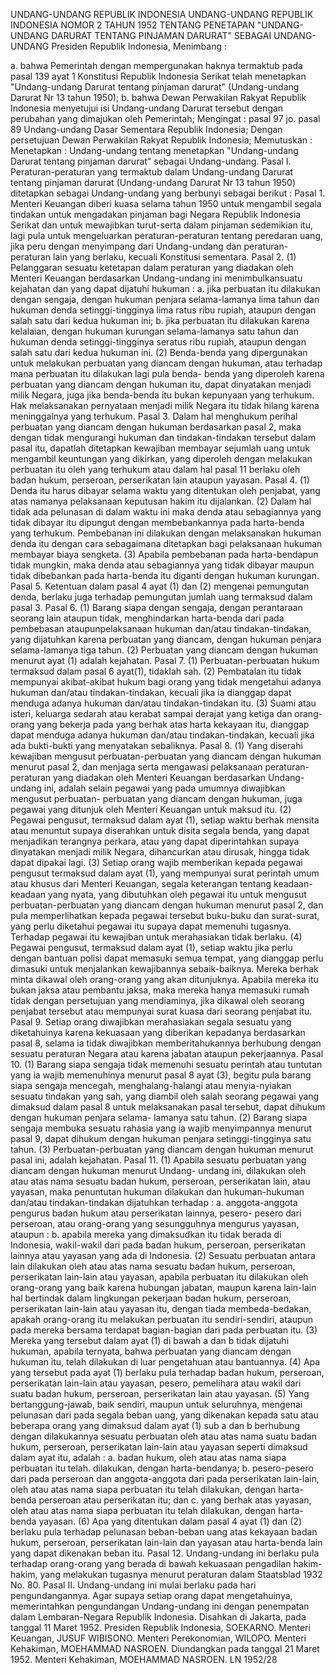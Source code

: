  UNDANG-UNDANG REPUBLIK INDONESIA UNDANG-UNDANG REPUBLIK INDONESIA NOMOR 2 TAHUN 1952 TENTANG PENETAPAN "UNDANG-UNDANG DARURAT TENTANG PINJAMAN DARURAT" SEBAGAI UNDANG-UNDANG Presiden Republik Indonesia,
Menimbang :

a. bahwa Pemerintah dengan mempergunakan haknya termaktub pada pasal 139 ayat 1 Konstitusi Republik Indonesia Serikat telah menetapkan "Undang-undang Darurat tentang pinjaman darurat" (Undang-undang Darurat Nr 13 tahun 1950);
b. bahwa Dewan Perwakilan Rakyat Republik Indonesia menyetujui isi Undang-undang Darurat tersebut dengan perubahan yang dimajukan oleh Pemerintah;
Mengingat :
 pasal 97 jo. pasal 89 Undang-undang Dasar Sementara Republik Indonesia; Dengan persetujuan Dewan Perwakilan Rakyat Republik Indonesia; Memutuskan : Menetapkan : Undang-undang tentang menetapkan "Undang-undang Darurat tentang pinjaman darurat" sebagai Undang-undang. Pasal I. Peraturan-peraturan yang termaktub dalam Undang-undang Darurat tentang pinjaman darurat (Undang-undang Darurat Nr 13 tahun 1950) ditetapkan sebagai Undang-undang yang berbunyi sebagai berikut : Pasal 1. Menteri Keuangan diberi kuasa selama tahun 1950 untuk mengambil segala tindakan untuk mengadakan pinjaman bagi Negara Republik Indonesia Serikat dan untuk mewajibkan turut-serta dalam pinjaman sedemikian itu, lagi pula untuk mengeluarkan peraturan-peraturan tentang peredaran uang, jika peru dengan menyimpang dari Undang-undang dan peraturan-peraturan lain yang berlaku, kecuali Konstitusi sementara. Pasal 2.
(1) Pelanggaran sesuatu ketetapan dalam peraturan yang diadakan oleh Menteri Keuangan berdasarkan Undang-undang ini menimbulkansuatu kejahatan dan yang dapat dijatuhi hukuman :
a. jika perbuatan itu dilakukan dengan sengaja, dengan hukuman penjara selama-lamanya lima tahun dan hukuman denda setinggi-tingginya lima ratus ribu rupiah, ataupun dengan salah satu dari kedua hukuman ini;
b. jika perbuatan itu dilakukan karena kelalaian, dengan hukuman kurungan selama-lamanya satu tahun dan hukuman denda setinggi-tingginya seratus ribu rupiah, ataupun dengan salah satu dari kedua hukuman ini.
(2) Benda-benda yang dipergunakan untuk melakukan perbuatan yang diancam dengan hukuman, atau terhadap mana perbuatan itu dilakukan lagi pula benda- benda yang diperoleh karena perbuatan yang diancam dengan hukuman itu, dapat dinyatakan menjadi milik Negara, juga jika benda-benda itu bukan kepunyaan yang terhukum. Hak melaksanakan pernyataan menjadi milik Negara itu tidak hilang karena meninggalnya yang terhukum. Pasal 3. Dalam hal menghukum perihal perbuatan yang diancam dengan hukuman berdasarkan pasal 2, maka dengan tidak mengurangi hukuman dan tindakan-tindakan tersebut dalam pasal itu, dapatlah ditetapkan kewajiban membayar sejumlah uang untuk mengambil keuntungan yang dikirkan, yang diperoleh dengan melakukan perbuatan itu oleh yang terhukum atau dalam hal pasal 11 berlaku oleh badan hukum, perseroan, perserikatan lain ataupun yayasan. Pasal 4.
(1) Denda itu harus dibayar selama waktu yang ditentukan oleh penjabat, yang atas namanya pelaksanaan keputusan hakim itu dijalankan.
(2) Dalam hal tidak ada pelunasan di dalam waktu ini maka denda atau sebagiannya yang tidak dibayar itu dipungut dengan membebankannya pada harta-benda yang terhukum. Pembebanan ini dilakukan dengan melaksanakan hukuman denda itu dengan cara sebagaimana ditetapkan bagi pelaksanaan hukuman membayar biaya sengketa.
(3) Apabila pembebanan pada harta-bendapun tidak mungkin, maka denda atau sebagiannya yang tidak dibayar maupun tidak dibebankan pada harta-benda itu diganti dengan hukuman kurungan. Pasal 5. Ketentuan dalam pasal 4 ayat (1) dan (2) mengenai pemungutan denda, berlaku juga terhadap pemungutan jumlah uang termaksud dalam pasal 3. Pasal 6.
(1) Barang siapa dengan sengaja, dengan perantaraan seorang lain ataupun tidak, menghindarkan harta-benda dari pada pembebasan ataupunpelaksanaan hukuman dan/atau tindakan-tindakan, yang dijatuhkan karena perbuatan yang diancam, dengan hukuman penjara selama-lamanya tiga tahun.
(2) Perbuatan yang diancam dengan hukuman menurut ayat (1) adalah kejahatan. Pasal 7.
(1) Perbuatan-perbuatan hukum termaksud dalam pasal 6 ayat(1), tidaklah sah.
(2) Pembatalan itu tidak mempunyai akibat-akibat hukum bagi orang yang tidak mengetahui adanya hukuman dan/atau tindakan-tindakan, kecuali jika ia dianggap dapat menduga adanya hukuman dan/atau tindakan-tindakan itu.
(3) Suami atau isteri, keluarga sedarah atau kerabat sampai derajat yang ketiga dan orang-orang yang bekerja pada yang berhak atas harta kekayaan itu, dianggap dapat menduga adanya hukuman dan/atau tindakan-tindakan, kecuali jika ada bukti-bukti yang menyatakan sebaliknya. Pasal 8.
(1) Yang diserahi kewajiban mengusut perbuatan-perbuatan yang diancam dengan hukuman menurut pasal 2, dan menjaga serta mengawasi pelaksanaan peraturan- peraturan yang diadakan oleh Menteri Keuangan berdasarkan Undang-undang ini, adalah selain pegawai yang pada umumnya diwajibkan mengusut perbuatan- perbuatan yang diancam dengan hukuman, juga pegawai yang ditunjuk oleh Menteri Keuangan untuk maksud itu.
(2) Pegawai pengusut, termaksud dalam ayat (1), setiap waktu berhak mensita atau menuntut supaya diserahkan untuk disita segala benda, yang dapat menjadikan terangnya perkara, atau yang dapat diperintahkan supaya dinyatakan menjadi milik Negara, dihancurkan atau dirusak, hingga tidak dapat dipakai lagi.
(3) Setiap orang wajib memberikan kepada pegawai pengusut termaksud dalam ayat (1), yang mempunyai surat perintah umum atau khusus dari Menteri Keuangan, segala keterangan tentang keadaan-keadaan yang nyata, yang dibutuhkan oleh pegawai itu untuk mengusut perbuatan-perbuatan yang diancam dengan hukuman menurut pasal 2, dan pula memperlihatkan kepada pegawai tersebut buku-buku dan surat-surat, yang perlu diketahui pegawai itu supaya dapat memenuhi tugasnya. Terhadap pegawai itu kewajiban untuk merahasiakan tidak berlaku.
(4) Pegawai pengusut, termaksud dalam ayat (1), setiap waktu jika perlu dengan bantuan polisi dapat memasuki semua tempat, yang dianggap perlu dimasuki untuk menjalankan kewajibannya sebaik-baiknya. Mereka berhak minta dikawal oleh orang-orang yang akan ditunjuknya. Apabila mereka itu bukan jaksa atau pembantu jaksa, maka mereka hanya memasuki rumah tidak dengan persetujuan yang mendiaminya, jika dikawal oleh seorang penjabat tersebut atau mempunyai surat kuasa dari seorang penjabat itu. Pasal 9. Setiap orang diwajibkan merahasiakan segala sesuatu yang diketahuinya karena kekuasaan yang diberikan kepadanya berdasarkan pasal 8, selama ia tidak diwajibkan memberitahukannya berhubung dengan sesuatu peraturan Negara atau karena jabatan ataupun pekerjaannya. Pasal 10.
(1) Barang siapa sengaja tidak memenuhi sesuatu perintah atau tuntutan yang ia wajib memenuhinya menurut pasal 8 ayat (3), begitu pula barang siapa sengaja mencegah, menghalang-halangi atau menyia-nyiakan sesuatu tindakan yang sah, yang diambil oleh salah seorang pegawai yang dimaksud dalam pasal 8 untuk melaksanakan pasal tersebut, dapat dihukum dengan hukuman penjara selama- lamanya satu tahun.
(2) Barang siapa sengaja membuka sesuatu rahasia yang ia wajib menyimpannya menurut pasal 9, dapat dihukum dengan hukuman penjara setinggi-tingginya satu tahun.
(3) Perbuatan-perbuatan yang diancam dengan hukuman menurut pasal ini, adalah kejahatan. Pasal 11.
(1) Apabila sesuatu perbuatan yang diancam dengan hukuman menurut Undang- undang ini, dilakukan oleh atau atas nama sesuatu badan hukum, perseroan, perserikatan lain, atau yayasan, maka penuntutan hukuman dilakukan dan hukuman-hukuman dan/atau tindakan-tindakan dijatuhkan terhadap :
a. anggota-anggota pengurus badan hukum atau perserikatan lainnya, pesero- pesero dari perseroan, atau orang-orang yang sesungguhnya mengurus yayasan, ataupun :
b. apabila mereka yang dimaksudkan itu tidak berada di Indonesia, wakil-wakil dari pada badan hukum, perseroan, perserikatan lainnya atau yayasan yang ada di Indonesia.
(2) Sesuatu perbuatan antara lain dilakukan oleh atau atas nama sesuatu badan hukum, perseroan, perserikatan lain-lain atau yayasan, apabila perbuatan itu dilakukan oleh orang-orang yang baik karena hubungan jabatan, maupun karena lain-lain hal bertindak dalam lingkungan pekerjaan badan hukum, perseroan, perserikatan lain-lain atau yayasan itu, dengan tiada membeda-bedakan, apakah orang-orang itu melakukan perbuatan itu sendiri-sendiri, ataupun pada mereka bersama terdapat bagian-bagian dari pada perbuatan itu.
(3) Mereka yang tersebut dalam ayat (1) di bawah a dan b tidak dijatuhi hukuman, apabila ternyata, bahwa perbuatan yang diancam dengan hukuman itu, telah dilakukan di luar pengetahuan atau bantuannya.
(4) Apa yang tersebut pada ayat (1) berlaku pula terhadap badan hukum, perseroan, perserikatan lain-lain atau yayasan, pesero, pemelihara atau wakil dari suatu badan hukum, perseroan, perserikatan lain atau yayasan.
(5) Yang bertanggung-jawab, baik sendiri, maupun untuk seluruhnya, mengenai pelunasan dari pada segala beban uang, yang dikenakan kepada satu atau beberapa orang yang dimaksud dalam ayat (1) sub a dan b berhubung dengan dilakukannya sesuatu perbuatan oleh atau atas nama suatu badan hukum, perseroan, perserikatan lain-lain atau yayasan seperti dimaksud dalam ayat itu, adalah :
a. badan hukum, oleh atau atas nama siapa perbuatan itu telah. dilakukan, dengan harta-bendanya;
b. pesero-pesero dari pada perseroan dan anggota-anggota dari pada perserikatan lain-lain, oleh atau atas nama siapa perbuatan itu telah dilakukan, dengan harta-benda perseroan atau perserikatan itu; dan
c. yang berhak atas yayasan, oleh atau atas nama siapa perbuatan itu telah dilakukan, dengan harta-benda yayasan.
(6) Apa yang ditentukan dalam pasal 4 ayat (1) dan (2) berlaku pula terhadap pelunasan beban-beban uang atas kekayaan badan hukum, perseroan, perserikatan lain-lain dan yayasan atau harta-benda lain yang dapat dikenakan beban itu. Pasal 12. Undang-undang ini berlaku pula terhadap orang-orang yang berada di bawah kekuasaan pengadilan hakim-hakim, yang melakukan tugasnya menurut peraturan dalam Staatsblad 1932 No. 80. Pasal II. Undang-undang ini mulai berlaku pada hari pengundangannya. Agar supaya setiap orang dapat mengetahuinya, memerintahkan pengundangan Undang-undang ini dengan penempatan dalam Lembaran-Negara Republik Indonesia. Disahkan di Jakarta, pada tanggal 11 Maret 1952. Presiden Republik Indonesia, SOEKARNO. Menteri Keuangan, JUSUF WIBISONO. Menteri Perekonomian, WILOPO. Menteri Kehakiman, MOEHAMMAD NASROEN. Diundangkan pada tanggal 21 Maret 1952. Menteri Kehakiman, MOEHAMMAD NASROEN. LN 1952/28